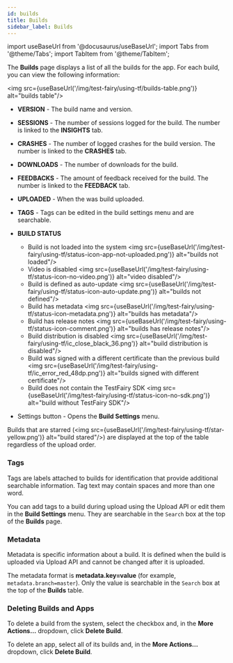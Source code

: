```yaml
---
id: builds
title: Builds
sidebar_label: Builds
---
```


import useBaseUrl from '@docusaurus/useBaseUrl';
import Tabs from '@theme/Tabs';
import TabItem from '@theme/TabItem';

The **Builds** page displays a list of all the builds for the app. For each build, you can view the following information:

<img src={useBaseUrl('/img/test-fairy/using-tf/builds-table.png')} alt="builds table"/>

- **VERSION** - The build name and version.

- **SESSIONS** - The number of sessions logged for the build. The number is linked to the **INSIGHTS** tab.

- **CRASHES** - The number of logged crashes for the build version. The number is linked to the **CRASHES** tab.

- **DOWNLOADS** - The number of downloads for the build.

- **FEEDBACKS** - The amount of feedback received for the build. The number is linked to the **FEEDBACK** tab.

- **UPLOADED** - When the was build uploaded.

- **TAGS** - Tags can be edited in the build settings menu and are searchable.

- **BUILD STATUS**

  - Build is not loaded into the system <img src={useBaseUrl('/img/test-fairy/using-tf/status-icon-app-not-uploaded.png')} alt="builds not loaded"/>
  - Video is disabled <img src={useBaseUrl('/img/test-fairy/using-tf/status-icon-no-video.png')} alt="video disabled"/>
  - Build is defined as auto-update <img src={useBaseUrl('/img/test-fairy/using-tf/status-icon-auto-update.png')} alt="builds not defined"/>
  - Build has metadata <img src={useBaseUrl('/img/test-fairy/using-tf/status-icon-metadata.png')} alt="builds has metadata"/>
  - Build has release notes <img src={useBaseUrl('/img/test-fairy/using-tf/status-icon-comment.png')} alt="builds has release notes"/>
  - Build distribution is disabled <img src={useBaseUrl('/img/test-fairy/using-tf/ic_close_black_36.png')} alt="build distribution is disabled"/>
  - Build was signed with a different certificate than the previous build <img src={useBaseUrl('/img/test-fairy/using-tf/ic_error_red_48dp.png')} alt="builds signed with different certificate"/>
  - Build does not contain the TestFairy SDK <img src={useBaseUrl('/img/test-fairy/using-tf/status-icon-no-sdk.png')} alt="build without TestFairy SDK"/>

- Settings button - Opens the **Build Settings** menu.

Builds that are starred (<img src={useBaseUrl('/img/test-fairy/using-tf/star-yellow.png')} alt="build stared"/>) are displayed at the top of the table regardless of the upload order.

### Tags

Tags are labels attached to builds for identification that provide additional searchable information. Tag text may contain spaces and more than one word.

You can add tags to a build during upload using the Upload API or edit them in the **Build Settings** menu. They are searchable in the `Search` box at the top of the **Builds** page.

### Metadata

Metadata is specific information about a build. It is defined when the build is uploaded via Upload API and cannot be changed after it is uploaded.

The metadata format is **metadata.key=value** (for example, `metadata.branch=master`). Only the value is searchable in the `Search` box at the top of the **Builds** table.

### Deleting Builds and Apps

To delete a build from the system, select the checkbox and, in the **More Actions…** dropdown, click **Delete Build**.

To delete an app, select all of its builds and, in the **More Actions…** dropdown, click **Delete Build**.
